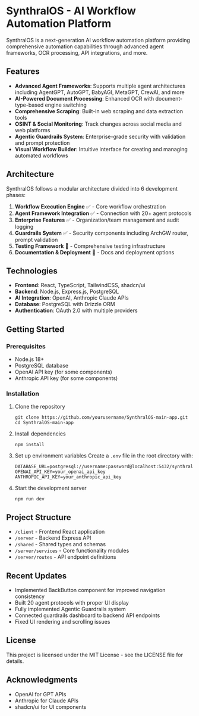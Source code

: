 # SynthralOS - AI Workflow Automation Platform

SynthralOS is a next-generation AI workflow automation platform providing comprehensive automation capabilities through advanced agent frameworks, OCR processing, API integrations, and more.

## Features

- **Advanced Agent Frameworks**: Supports multiple agent architectures including AgentGPT, AutoGPT, BabyAGI, MetaGPT, CrewAI, and more
- **AI-Powered Document Processing**: Enhanced OCR with document-type-based engine switching
- **Comprehensive Scraping**: Built-in web scraping and data extraction tools
- **OSINT & Social Monitoring**: Track changes across social media and web platforms
- **Agentic Guardrails System**: Enterprise-grade security with validation and prompt protection
- **Visual Workflow Builder**: Intuitive interface for creating and managing automated workflows

## Architecture

SynthralOS follows a modular architecture divided into 6 development phases:

1. **Workflow Execution Engine** ✅ - Core workflow orchestration
2. **Agent Framework Integration** ✅ - Connection with 20+ agent protocols
3. **Enterprise Features** ✅ - Organization/team management and audit logging
4. **Guardrails System** ✅ - Security components including ArchGW router, prompt validation
5. **Testing Framework** 🔄 - Comprehensive testing infrastructure
6. **Documentation & Deployment** 🔄 - Docs and deployment options

## Technologies

- **Frontend**: React, TypeScript, TailwindCSS, shadcn/ui
- **Backend**: Node.js, Express.js, PostgreSQL
- **AI Integration**: OpenAI, Anthropic Claude APIs
- **Database**: PostgreSQL with Drizzle ORM
- **Authentication**: OAuth 2.0 with multiple providers

## Getting Started

### Prerequisites

- Node.js 18+
- PostgreSQL database
- OpenAI API key (for some components)
- Anthropic API key (for some components)

### Installation

1. Clone the repository
   ```
   git clone https://github.com/yourusername/SynthralOS-main-app.git
   cd SynthralOS-main-app
   ```

2. Install dependencies
   ```
   npm install
   ```

3. Set up environment variables
   Create a `.env` file in the root directory with:
   ```
   DATABASE_URL=postgresql://username:password@localhost:5432/synthralos
   OPENAI_API_KEY=your_openai_api_key
   ANTHROPIC_API_KEY=your_anthropic_api_key
   ```

4. Start the development server
   ```
   npm run dev
   ```

## Project Structure

- `/client` - Frontend React application
- `/server` - Backend Express API
- `/shared` - Shared types and schemas
- `/server/services` - Core functionality modules
- `/server/routes` - API endpoint definitions

## Recent Updates

- Implemented BackButton component for improved navigation consistency
- Built 20 agent protocols with proper UI display
- Fully implemented Agentic Guardrails system
- Connected guardrails dashboard to backend API endpoints
- Fixed UI rendering and scrolling issues

## License

This project is licensed under the MIT License - see the LICENSE file for details.

## Acknowledgments

- OpenAI for GPT APIs
- Anthropic for Claude APIs
- shadcn/ui for UI components
